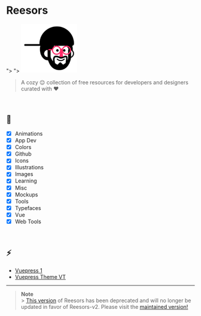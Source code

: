 # Reesors

<picture>
  <source media="(prefers-color-scheme: dark)" srcset="docs/.vuepress/public/hero.png">">
  <source media="(prefers-color-scheme: light)" srcset="docs/.vuepress/public/logo.png">">
  <img alt="Reesors Logo" src="docs/.vuepress/public/logo.png" width="150">
</picture>

> A cozy 😌 collection of free resources for developers and designers curated with ♥️

<br>

## 🎉

- [x] Animations
- [x] App Dev
- [x] Colors
- [x] Github
- [x] Icons
- [x] Illustrations
- [x] Images
- [x] Learning
- [x] Misc
- [x] Mockups
- [x] Tools
- [x] Typefaces
- [x] Vue
- [x] Web Tools

<br>

## ⚡

- [Vuepress 1](https://vuepress.vuejs.org/)
- [Vuepress Theme VT](https://vuepress-theme-vt.vercel.app/)

---

> **Note**<br> > [This version](https://github.com/VedxP/reesors-v1) of Reesors has been deprecated and will no longer be updated in favor of Reesors-v2. Please visit the [maintained version!](https://github.com/VedxP/reesors)
